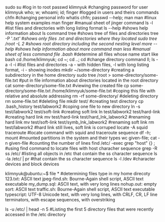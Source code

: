 sudo su #log in to root
passwd klimnyuk #changing password for user klimnyuk
who; w; whoami; id; finger #logged in users and theirs commands
chfn #changing personal info
whatis chfn; passwd --help; man man #linux help system examples
man finger #manual sheet of jinger command
ls -l #list files and directories with long listing format
ls --help #shows help information about ls command
tree #shows tree of files and directories
tree -P '*.txt' #shows only files .txt and directories where they located
sudo tree /root -L 2 #shows root directory including the second nesting level
more --help #shows help information about more command
man less #manual sheet of less command
file .bash* #determine all files whose name start like bash 
cd /home/klimnyuk; cd ~; cd ..; cd #change directory command
ll; ls -a -l -i #list files and directories -a - with hidden files, -l with long listing format, -i - showing inodes
mkdir ~/some-directory #creating a subdirectory in the home directory
sudo tree /root > some-directory/some-file.txt #put in file information about directories located in the root directory
cat some-directory/some-file.txt #viewing the created file
cp some-directory/some-file.txt /home/klimnyuk/some-file.txt #coping this file with relative and absolute addressing
rm -rf some-directory/ #deleting directory
rm some-file.txt #deleting file
mkdir test/ #creating test directory
cp .bash_history test/labwork2 #coping one file to new directory
ln -s test/labwork2 test/soft-link #creating soft link
ln test/labwork2 test/hard-link #creating hard link
mv test/hard-link test/hard_lnk_labwork2 #renaming hard link
mv test/soft-link test/symb_lnk_labwork2 #renaming soft link
rm test/labwork2 #hard link still lives, soft link is corruped
locate -A squid traceroute #locate command with squid and traceroute sequence
df -h; mount #mounted partitions in the system and their types
wc given-file; cat -n given-file #counting the number of lines
find /etc/ -exec grep "host" {} \; #using find command to locate files with host characher sequence
grep -R ss /etc/ #listing all objects in /etc that contain the ss character sequence
ls -la /etc/ | pr #that contain the ss character sequence
ls -l /dev #character devices and block devices

klimnyuk@ubuntu:~$ file * #determining files type in my home direcoty
123.txt:                            ASCII text
jpeg-find.sh:                       Bourne-Again shell script, ASCII text executable
my_dump.sql:                        ASCII text, with very long lines
nohup.out:                          empty
sort:                               ASCII text
traffic.sh:                         Bourne-Again shell script, ASCII text executable
typescript:                         UTF-8 Unicode text, with very long lines, with CRLF, CR, LF line terminators, with escape sequences, with overstriking

ls -u /etc/ | head -n 5 #Listing the first 5 directory files that were recently accessed in the /etc directory